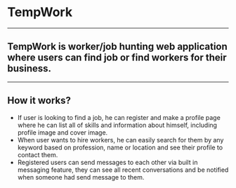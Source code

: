 # TempWork
---
## TempWork is worker/job hunting web application where users can find job or find workers for their business.
---
## How it works?
* If user is looking to find a job, he can register and make a profile page where he can list all of skills and information about himself, including profile image and cover image.
* When user wants to hire workers, he can easily search for them by any keyword based on profession, name or location and see their profile to contact them.
* Registered users can send messages to each other via built in messaging feature, they can see all recent conversations and be notified when someone had send message to them.
